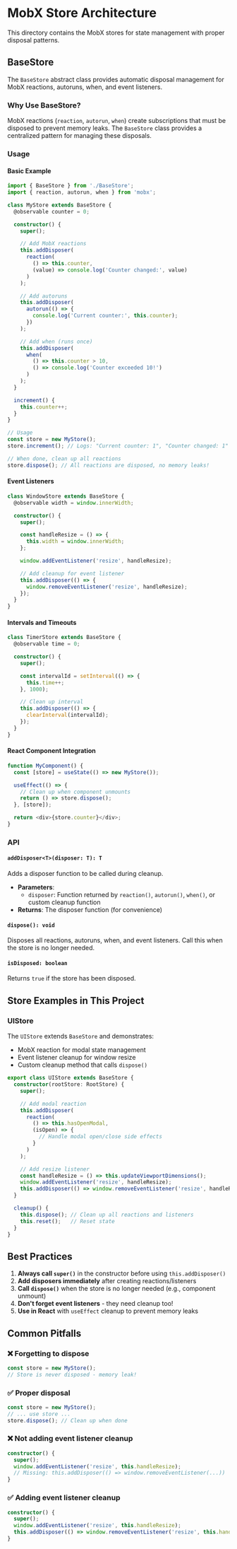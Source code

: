 # MobX Store Architecture

This directory contains the MobX stores for state management with proper disposal patterns.

## BaseStore

The `BaseStore` abstract class provides automatic disposal management for MobX reactions, autoruns, when, and event listeners.

### Why Use BaseStore?

MobX reactions (`reaction`, `autorun`, `when`) create subscriptions that must be disposed to prevent memory leaks. The `BaseStore` class provides a centralized pattern for managing these disposals.

### Usage

#### Basic Example

```typescript
import { BaseStore } from './BaseStore';
import { reaction, autorun, when } from 'mobx';

class MyStore extends BaseStore {
  @observable counter = 0;

  constructor() {
    super();

    // Add MobX reactions
    this.addDisposer(
      reaction(
        () => this.counter,
        (value) => console.log('Counter changed:', value)
      )
    );

    // Add autoruns
    this.addDisposer(
      autorun(() => {
        console.log('Current counter:', this.counter);
      })
    );

    // Add when (runs once)
    this.addDisposer(
      when(
        () => this.counter > 10,
        () => console.log('Counter exceeded 10!')
      )
    );
  }

  increment() {
    this.counter++;
  }
}

// Usage
const store = new MyStore();
store.increment(); // Logs: "Current counter: 1", "Counter changed: 1"

// When done, clean up all reactions
store.dispose(); // All reactions are disposed, no memory leaks!
```

#### Event Listeners

```typescript
class WindowStore extends BaseStore {
  @observable width = window.innerWidth;

  constructor() {
    super();

    const handleResize = () => {
      this.width = window.innerWidth;
    };

    window.addEventListener('resize', handleResize);

    // Add cleanup for event listener
    this.addDisposer(() => {
      window.removeEventListener('resize', handleResize);
    });
  }
}
```

#### Intervals and Timeouts

```typescript
class TimerStore extends BaseStore {
  @observable time = 0;

  constructor() {
    super();

    const intervalId = setInterval(() => {
      this.time++;
    }, 1000);

    // Clean up interval
    this.addDisposer(() => {
      clearInterval(intervalId);
    });
  }
}
```

#### React Component Integration

```typescript
function MyComponent() {
  const [store] = useState(() => new MyStore());

  useEffect(() => {
    // Clean up when component unmounts
    return () => store.dispose();
  }, [store]);

  return <div>{store.counter}</div>;
}
```

### API

#### `addDisposer<T>(disposer: T): T`

Adds a disposer function to be called during cleanup.

- **Parameters**:
  - `disposer`: Function returned by `reaction()`, `autorun()`, `when()`, or custom cleanup function
- **Returns**: The disposer function (for convenience)

#### `dispose(): void`

Disposes all reactions, autoruns, when, and event listeners. Call this when the store is no longer needed.

#### `isDisposed: boolean`

Returns `true` if the store has been disposed.

## Store Examples in This Project

### UIStore

The `UIStore` extends `BaseStore` and demonstrates:
- MobX reaction for modal state management
- Event listener cleanup for window resize
- Custom cleanup method that calls `dispose()`

```typescript
export class UIStore extends BaseStore {
  constructor(rootStore: RootStore) {
    super();

    // Add modal reaction
    this.addDisposer(
      reaction(
        () => this.hasOpenModal,
        (isOpen) => {
          // Handle modal open/close side effects
        }
      )
    );

    // Add resize listener
    const handleResize = () => this.updateViewportDimensions();
    window.addEventListener('resize', handleResize);
    this.addDisposer(() => window.removeEventListener('resize', handleResize));
  }

  cleanup() {
    this.dispose(); // Clean up all reactions and listeners
    this.reset();   // Reset state
  }
}
```

## Best Practices

1. **Always call `super()`** in the constructor before using `this.addDisposer()`
2. **Add disposers immediately** after creating reactions/listeners
3. **Call `dispose()`** when the store is no longer needed (e.g., component unmount)
4. **Don't forget event listeners** - they need cleanup too!
5. **Use in React** with `useEffect` cleanup to prevent memory leaks

## Common Pitfalls

### ❌ Forgetting to dispose

```typescript
const store = new MyStore();
// Store is never disposed - memory leak!
```

### ✅ Proper disposal

```typescript
const store = new MyStore();
// ... use store ...
store.dispose(); // Clean up when done
```

### ❌ Not adding event listener cleanup

```typescript
constructor() {
  super();
  window.addEventListener('resize', this.handleResize);
  // Missing: this.addDisposer(() => window.removeEventListener(...))
}
```

### ✅ Adding event listener cleanup

```typescript
constructor() {
  super();
  window.addEventListener('resize', this.handleResize);
  this.addDisposer(() => window.removeEventListener('resize', this.handleResize));
}
```
